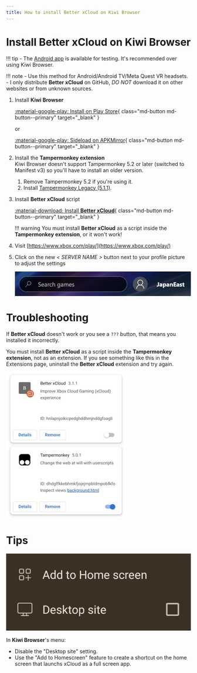```yaml
---
title: How to install Better xCloud on Kiwi Browser
---
```


# Install Better xCloud on Kiwi Browser

!!! tip
    - The [Android app](android.md) is available for testing. It's recommended over using Kiwi Browser.

!!! note
    - Use this method for Android/Android TV/Meta Quest VR headsets.
    - I only distribute **Better xCloud** on GitHub, *DO NOT* download it on other websites or from unknown sources.

1. Install **Kiwi Browser**
    
    [:material-google-play: Install on Play Store](https://play.google.com/store/apps/details?id=com.kiwibrowser.browser){ class="md-button md-button--primary" target="_blank" }

    or

    [:material-google-play: Sideload on APKMirror](https://www.apkmirror.com/apk/geometry-ou/kiwi-browser-fast-quiet/){ class="md-button md-button--primary" target="_blank" }


2. Install the **Tampermonkey extension**  
    Kiwi Browser doesn't support Tampermonkey 5.2 or later (switched to Manifest v3) so you'll have to install an older version.

    1. Remove Tampermonkey 5.2 if you're using it.
    2. Install [Tampermonkey Legacy (5.1.1)](https://chromewebstore.google.com/detail/tampermonkey-legacy/lcmhijbkigalmkeommnijlpobloojgfn).

3. Install **Better xCloud** script  

    [:material-download: Install **Better xCloud**](https://github.com/redphx/better-xcloud/releases/latest/download/better-xcloud.user.js){ class="md-button md-button--primary" target="_blank" }

    !!! warning
        You must install **Better xCloud** as a script inside the **Tampermonkey extension**, or it won't work!

4. Visit [https://www.xbox.com/play/](https://www.xbox.com/play/)

5. Click on the new *< SERVER NAME >* button next to your profile picture to adjust the settings

    ![Server button](images/server-button.png)

# Troubleshooting

If **Better xCloud** doesn't work or you see a `???` button, that means you installed it incorrectly.  

You must install **Better xCloud** as a script inside the **Tampermonkey extension**, not as an extension. If you see something like this in the Extensions page, uninstall the **Better xCloud** extension and try again.

![Incorrect install](images/kiwi-browser-incorrect.png)

# Tips

![Tips](images/kiwi-browser-tips.png)

In **Kiwi Browser**'s menu:

- Disable the "Desktop site" setting.
- Use the "Add to Homescreen" feature to create a shortcut on the home screen that launchs xCloud as a full screen app.
